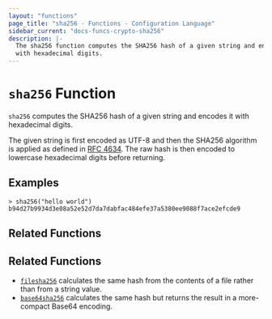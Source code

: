 ```yaml
---
layout: "functions"
page_title: "sha256 - Functions - Configuration Language"
sidebar_current: "docs-funcs-crypto-sha256"
description: |-
  The sha256 function computes the SHA256 hash of a given string and encodes it
  with hexadecimal digits.
---
```


# `sha256` Function

`sha256` computes the SHA256 hash of a given string and encodes it with
hexadecimal digits.

The given string is first encoded as UTF-8 and then the SHA256 algorithm is applied
as defined in [RFC 4634](https://tools.ietf.org/html/rfc4634). The raw hash is
then encoded to lowercase hexadecimal digits before returning.

## Examples

```
> sha256("hello world")
b94d27b9934d3e08a52e52d7da7dabfac484efe37a5380ee9088f7ace2efcde9
```

## Related Functions


## Related Functions

* [`filesha256`](./filesha256.html) calculates the same hash from
  the contents of a file rather than from a string value.
* [`base64sha256`](./base64sha256.html) calculates the same hash but returns
  the result in a more-compact Base64 encoding.
